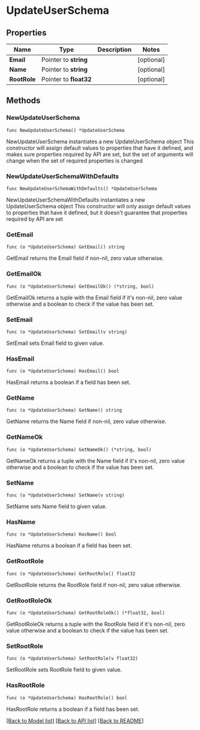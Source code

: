 # UpdateUserSchema

## Properties

Name | Type | Description | Notes
------------ | ------------- | ------------- | -------------
**Email** | Pointer to **string** |  | [optional] 
**Name** | Pointer to **string** |  | [optional] 
**RootRole** | Pointer to **float32** |  | [optional] 

## Methods

### NewUpdateUserSchema

`func NewUpdateUserSchema() *UpdateUserSchema`

NewUpdateUserSchema instantiates a new UpdateUserSchema object
This constructor will assign default values to properties that have it defined,
and makes sure properties required by API are set, but the set of arguments
will change when the set of required properties is changed

### NewUpdateUserSchemaWithDefaults

`func NewUpdateUserSchemaWithDefaults() *UpdateUserSchema`

NewUpdateUserSchemaWithDefaults instantiates a new UpdateUserSchema object
This constructor will only assign default values to properties that have it defined,
but it doesn't guarantee that properties required by API are set

### GetEmail

`func (o *UpdateUserSchema) GetEmail() string`

GetEmail returns the Email field if non-nil, zero value otherwise.

### GetEmailOk

`func (o *UpdateUserSchema) GetEmailOk() (*string, bool)`

GetEmailOk returns a tuple with the Email field if it's non-nil, zero value otherwise
and a boolean to check if the value has been set.

### SetEmail

`func (o *UpdateUserSchema) SetEmail(v string)`

SetEmail sets Email field to given value.

### HasEmail

`func (o *UpdateUserSchema) HasEmail() bool`

HasEmail returns a boolean if a field has been set.

### GetName

`func (o *UpdateUserSchema) GetName() string`

GetName returns the Name field if non-nil, zero value otherwise.

### GetNameOk

`func (o *UpdateUserSchema) GetNameOk() (*string, bool)`

GetNameOk returns a tuple with the Name field if it's non-nil, zero value otherwise
and a boolean to check if the value has been set.

### SetName

`func (o *UpdateUserSchema) SetName(v string)`

SetName sets Name field to given value.

### HasName

`func (o *UpdateUserSchema) HasName() bool`

HasName returns a boolean if a field has been set.

### GetRootRole

`func (o *UpdateUserSchema) GetRootRole() float32`

GetRootRole returns the RootRole field if non-nil, zero value otherwise.

### GetRootRoleOk

`func (o *UpdateUserSchema) GetRootRoleOk() (*float32, bool)`

GetRootRoleOk returns a tuple with the RootRole field if it's non-nil, zero value otherwise
and a boolean to check if the value has been set.

### SetRootRole

`func (o *UpdateUserSchema) SetRootRole(v float32)`

SetRootRole sets RootRole field to given value.

### HasRootRole

`func (o *UpdateUserSchema) HasRootRole() bool`

HasRootRole returns a boolean if a field has been set.


[[Back to Model list]](../README.md#documentation-for-models) [[Back to API list]](../README.md#documentation-for-api-endpoints) [[Back to README]](../README.md)


